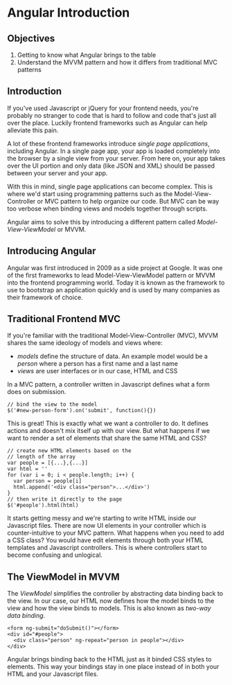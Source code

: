 # Angular Introduction

## Objectives

1. Getting to know what Angular brings to the table
2. Understand the MVVM pattern and how it differs from traditional MVC patterns

## Introduction

If you've used Javascript or jQuery for your frontend needs, you're probably
no stranger to code that is hard to follow and code that's just all over the
place. Luckily frontend frameworks such as Angular can help alleviate this pain.

A lot of these frontend frameworks introduce *single page applications*, including
Angular. In a single page app, your app is loaded completely into the browser by a
single view from your server. From here on, your app takes over the UI portion and
only data (like JSON and XML) should be passed between your server and your app.

With this in mind, single page applications can become complex. This is where
we'd start using programming patterns such as the Model-View-Controller or MVC
pattern to help organize our code. But MVC can be way too verbose when binding
views and models together through scripts.

Angular aims to solve this by introducing a different pattern called
*Model-View-ViewModel* or MVVM.

## Introducing Angular

Angular was first introduced in 2009 as a side project at Google. It was 
one of the first frameworks to lead Model-View-ViewModel pattern or MVVM 
into the frontend programming world. Today it is known as the framework
to use to bootstrap an application quickly and is used by many companies
as their framework of choice.

## Traditional Frontend MVC

If you're familiar with the traditional Model-View-Controller (MVC),
MVVM shares the same ideology of models and views where:

* *models* define the structure of data. An example model would be a _person_
where a person has a first name and a last name
* *views* are user interfaces or in our case, HTML and CSS

In a MVC pattern, a controller written in Javascript defines what a
form does on submission.

```
// bind the view to the model
$('#new-person-form').on('submit', function(){})
```

This is great! This is exactly what we want a controller to
do. It defines actions and doesn't mix itself up with our view.
But what happens if we want to render a set of elements that
share the same HTML and CSS?

```
// create new HTML elements based on the 
// length of the array
var people = [{...},{...}]
var html = ''
for (var i = 0; i < people.length; i++) {
  var person = people[i]
  html.append('<div class="person">...</div>')
}
// then write it directly to the page
$('#people').html(html)
```

It starts getting messy and we're starting to write HTML inside
our Javascript files. There are now UI elements in your controller
which is counter-intuitive to your MVC pattern. What happens when 
you need to add a CSS class? You would have edit elements through 
both your HTML templates and Javascript controllers. This is where 
controllers start to become confusing and unlogical.

## The ViewModel in MVVM

The *ViewModel* simplifies the controller by abstracting data binding
back to the view. In our case, our HTML now defines how the model binds
to the view and how the view binds to models. This is also known as 
_two-way data binding_. 

```
<form ng-submit="doSubmit()"></form>
<div id="#people">
  <div class="person" ng-repeat="person in people"></div>
</div>
```

Angular brings binding back to the HTML just as it binded CSS styles
to elements. This way your bindings stay in one place instead of in
both your HTML and your Javascript files. 
